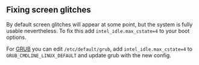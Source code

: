## Fixing screen glitches

By default screen glitches will appear at some point, but the system is fully usable nevertheless. To fix this add `intel_idle.max_cstate=4` to your boot options.

For [GRUB](/index.php/GRUB "GRUB") you can edit `/etc/default/grub`, add `intel_idle.max_cstate=4` to `GRUB_CMDLINE_LINUX_DEFAULT` and update grub with the new config.